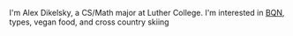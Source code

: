 I'm Alex Dikelsky, a CS/Math major at Luther College. I'm interested in [BQN](https://mlochbaum.github.io/BQN/), types, vegan food, and cross country skiing
